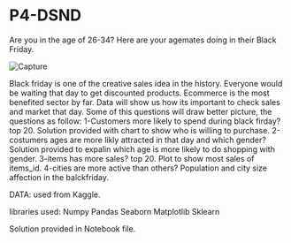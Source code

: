 # P4-DSND




Are you in the age of 26-34? Here are your agemates doing in their Black Friday. 

![Capture](https://user-images.githubusercontent.com/55158582/70375241-8501a180-190c-11ea-8cf4-d276e990257d.PNG)


Black friday is one of the creative sales idea in the history. Everyone would be waiting that day to get discounted products. Ecommerce is the most benefited sector by far. Data will show us how its important to check sales and market  that day. Some of this questions will draw better picture, the questions as follow: 
1-Customers more likely to spend during black firday?top 20. 
Solution provided with chart to show who is willing to purchase.
2-costumers ages are more likly attracted in that day and which gender? 
Solution provided to expalin which age is more likely to do shopping with gender.
3-items has more sales? top 20.
Plot to show most sales of items_id.
4-cities are more active than others? 
Population and city size affection in the balckfriday.

DATA:
used from Kaggle. 

libraries used:
Numpy
Pandas
Seaborn
Matplotlib
Sklearn

Solution provided in Notebook file.


